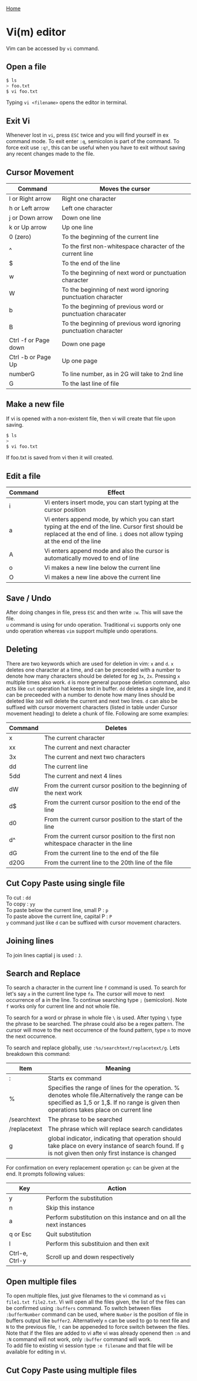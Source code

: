 [Home](/index.html "Home")  

# Vi(m) editor  

Vim can be accessed by `vi` command.

## Open a file  

```bash  
$ ls
> foo.txt
$ vi foo.txt
```  
Typing `vi <filename>` opens the editor in terminal.  

## Exit Vi  

Whenever lost in `vi`, press `ESC` twice and you will find yourself in ex command mode. To exit enter `:q`, semicolon is part of the command. To force exit use `:q!`, this can be useful when you have to exit without saving any recent changes made to the file.  

## Cursor Movement  

|Command| Moves the cursor|
|-------|----------------|
| l or Right arrow | Right one character |
| h or Left arrow | Left one character |
| j or Down arrow | Down one line |
| k or Up arrow | Up one line |
| 0 (zero) | To the beginning of the current line |
| ^ | To the first non-whitespace character of the current line |
| $ | To the end of the line |
| w | To the beginning of next word or punctuation character |
| W | To the beginning of next word ignoring punctuation character |
| b | To the beginning of previous word or punctuation characater |
| B | To the beginning of previous word ignoring punctuation character | 
| Ctrl -f or Page down | Down one page | 
| Ctrl -b or Page Up | Up one page | 
| numberG | To line number, as in 2G will take to 2nd line |
| G | To the last line of file|  

## Make a new file  

If vi is opened with a non-existent file, then vi will create that file upon saving.

```bash
$ ls
> 
$ vi foo.txt
```
If foo.txt is saved from vi then it will created.  

## Edit a file  

|Command|Effect|
|-------|------|
| i | Vi enters insert mode, you can start typing at the cursor position |
| a | Vi enters append mode, by which you can start typing at the end of the line. Cursor first should be replaced at the end of line.  `i` does not allow typing at the end of the line |
| A | Vi enters append mode and also the cursor is automatically moved to end of line |
| o | Vi makes a new line below the current line |
| O | Vi makes a new line above the current line |  

## Save / Undo  

After doing changes in file, press `ESC` and then write `:w`. This will save the file.  
`u` command is using for undo operation. Traditional `vi` supports only one undo operation whereas `vim` support multiple undo operations.  

## Deleting  

There are two keywords which are used for deletion in vim: `x` and `d`. `x` deletes one character at a time, and can be preceeded with a number to denote how many characters should be deleted for eg `3x`, `2x`. Pressing `x` multiple times also work. `d` is more general purpose deletion command, also acts like `cut` operation hat keeps text in buffer. `dd` deletes a single line, and it can be preceeded with a number to denote how many lines should be deleted like `3dd` will delete the current and next two lines. `d` can also be suffixed with cursor movement characters (listed in table under Cursor movement heading) to delete a chunk of file. Following are some examples:  

| Command | Deletes |
|---------|---------|
| x | The current character |
| xx | The current and next character |
| 3x | The current and next two characters |
| dd | The current line |
| 5dd | The current and next 4 lines |
| dW | From the current cursor position to the beginning of the next work |
| d$ | From the current cursor position to the end of the line |
| d0 | From the current cursor position to the start of the line |
| d^ | From the current cursor position to the first non whitespace character in the line |
| dG | From the current line to the end of the file |
| d20G | From the current line to the 20th line of the file |  

## Cut Copy Paste using single file  

To cut : `dd`  
To copy : `yy`  
To paste below the current line, small P : `p`  
To paste above the current line, capital P : `P`  
`y` command just like `d` can be suffixed with cursor movement characters.  

## Joining lines  

To join lines captial j is used : `J`.  

## Search and Replace  

To search a character in the current line `f` command is used. To search for let's say `a` in the current line type `fa`. The cursor will move to next occurrence of a in the line. To continue searching type `;` (semicolon). Note `f` works only for current line and not whole file.  

To search for a word or phrase in whole file `\` is used. After typing `\` type the phrase to be searched. The phrase could also be a regex pattern. The cursor will move to the next occurrence of the found pattern, type `n` to move the next occurrence.  

To search and replace globally, use `:%s/searchtext/replacetext/g`. Lets breakdown this command:  

|Item|Meaning|
|----|-------|
| : | Starts ex command|
| % | Specifies the range of lines for the operation. % denotes whole file.Alternatively the range can be specified as 1,5 or 1,$. If no range is given then operations takes place on current line|
| /searchtext| The phrase to be searched|
| /replacetext| The phrase which will replace search candidates|
| g | global indicator, indicating that operation should take place on every instance of search found. If `g` is not given then only first instance is changed|  

For confirmation on every replacement operation `gc` can be given at the end. It prompts following values:  

|Key|Action|
|---|------|
| y | Perform the substitution|
| n | Skip this instance|
| a | Perform substitution on this instance and on all the next instances|
| q or Esc| Quit substitution|
|  l | Perform this substituion and then exit|
| Ctrl-e, Ctrl-y| Scroll up and down respectively|  


## Open multiple files  

To open multiple files, just give filenames to the vi command as `vi file1.txt file2.txt`. Vi will open all the files given, the list of the files can be confirmed using `:buffers` command. To switch between files `:bufferNumber` command can be used, where `Number` is the position of file in buffers output like `buffer2`. Alternatively `n` can be used to go to next file and `N` to the previous file, `!` can be appeneded to force switch between the files. Note that if the files are added to vi afte vi was already openend then `:n` and `:N` command will not work, only `:buffer` command will work.  
To add file to existing vi session type `:e filename` and that file will be available for editing in vi.  


## Cut Copy Paste using multiple files  
